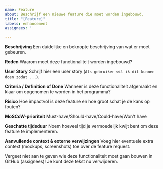 ```yaml
---
name: Feature
about: Beschrijf een nieuwe feature die moet worden ingebouwd.
title: "[Feature]"
labels: enhancement
assignees: ''

---
```


**Beschrijving**
Een duidelijke en beknopte beschrijving van wat er moet gebeuren.

**Reden**
Waarom moet deze functionaliteit worden ingebouwd?

**User Story**
Schrijf hier een user story (`Als gebruiker wil ik dit kunnen doen zodat ...`).

**Criteria / Definition of Done**
Wanneer is deze functionaliteit afgemaakt en klaar om opgenomen te worden in het programma?

**Risico**
Hoe impactvol is deze feature en hoe groot schat je de kans op fouten?

**MoSCoW-prioriteit**
Must-have/Should-have/Could-have/Won't have

**Geschatte tijdsduur**
Noem hoeveel tijd je vermoedelijk kwijt bent om deze feature te implementeren.

**Aanvullende context & externe verwijzingen**
Voeg hier eventuele extra context (mockups, screenshots) toe over de feature request.



Vergeet niet aan te geven wie deze functionaliteit moet gaan bouwen in GitHub (assignees)! Je kunt deze tekst nu verwijderen.
